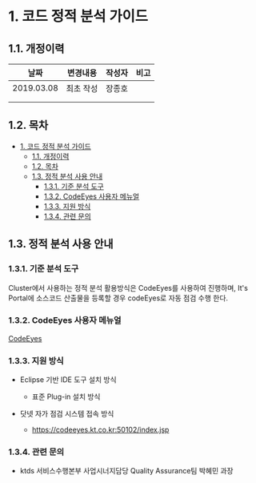# 1. 코드 정적 분석 가이드



## 1.1. 개정이력

|    날짜    | 변경내용  | 작성자 | 비고 |
| :--------: | :-------: | :----: | :--: |
| 2019.03.08 | 최초 작성 | 장종호 |      |
|            |           |        |      |
|            |           |        |      |



## 1.2. 목차

- [1. 코드 정적 분석 가이드](#1-%EC%BD%94%EB%93%9C-%EC%A0%95%EC%A0%81-%EB%B6%84%EC%84%9D-%EA%B0%80%EC%9D%B4%EB%93%9C)
  - [1.1. 개정이력](#11-%EA%B0%9C%EC%A0%95%EC%9D%B4%EB%A0%A5)
  - [1.2. 목차](#12-%EB%AA%A9%EC%B0%A8)
  - [1.3. 정적 분석 사용 안내](#13-%EC%A0%95%EC%A0%81-%EB%B6%84%EC%84%9D-%EC%82%AC%EC%9A%A9-%EC%95%88%EB%82%B4)
    - [1.3.1. 기준 분석 도구](#131-%EA%B8%B0%EC%A4%80-%EB%B6%84%EC%84%9D-%EB%8F%84%EA%B5%AC)
    - [1.3.2. CodeEyes 사용자 메뉴얼](#132-codeeyes-%EC%82%AC%EC%9A%A9%EC%9E%90-%EB%A9%94%EB%89%B4%EC%96%BC)
    - [1.3.3. 지원 방식](#133-%EC%A7%80%EC%9B%90-%EB%B0%A9%EC%8B%9D)
    - [1.3.4. 관련 문의](#134-%EA%B4%80%EB%A0%A8-%EB%AC%B8%EC%9D%98)



## 1.3. 정적 분석 사용 안내

### 1.3.1. 기준 분석 도구

Cluster에서 사용하는 정적 분석 활용방식은 CodeEyes를 사용하여 진행하며, It's Portal에 소스코드 산출물을 등록할 경우 codeEyes로 자동 점검 수행 한다.



### 1.3.2. CodeEyes 사용자 메뉴얼

[CodeEyes](asset/18000253-TR-D271-사용자매뉴얼_사용자(개발자)-v1.0.pdf)



### 1.3.3. 지원 방식

- Eclipse 기반 IDE 도구 설치 방식
  - 표준 Plug-in 설치 방식

- 닷넷 자가 점검 시스템 접속 방식
  - https://codeeyes.kt.co.kr:50102/index.jsp



### 1.3.4. 관련 문의

- ktds 서비스수행본부 사업시너지담당  Quality Assurance팀 박혜민 과장